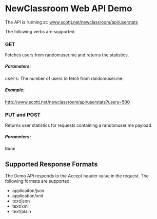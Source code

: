 # NewClassroom Web API Demo

The API is running at: www.scottj.net/newclassroom/api/userstats

The following verbs are supported:

### GET
Fetches users from randomuser.me and returns the statistics.

##### Parameters:
<span style="font-family:monospace">users</span>: The number of users to fetch from randomuser.me.

##### Example:
http://www.scottj.net/newclassroom/api/userstats?users=500

### PUT and POST
Returns user statistics for requests containing a randomuser.me payload.

##### Parameters:
<span style="font-family:monospace">None</span>

## Supported Response Formats
The Demo API responds to the Accept header value in the request.  The following formats are supported:
<ul>
<li>applicaiton/json</li>
<li>application/xml</li>
<li>text/json</li>
<li>text/xml</li>
<li>text/plain</li>
</ul>

